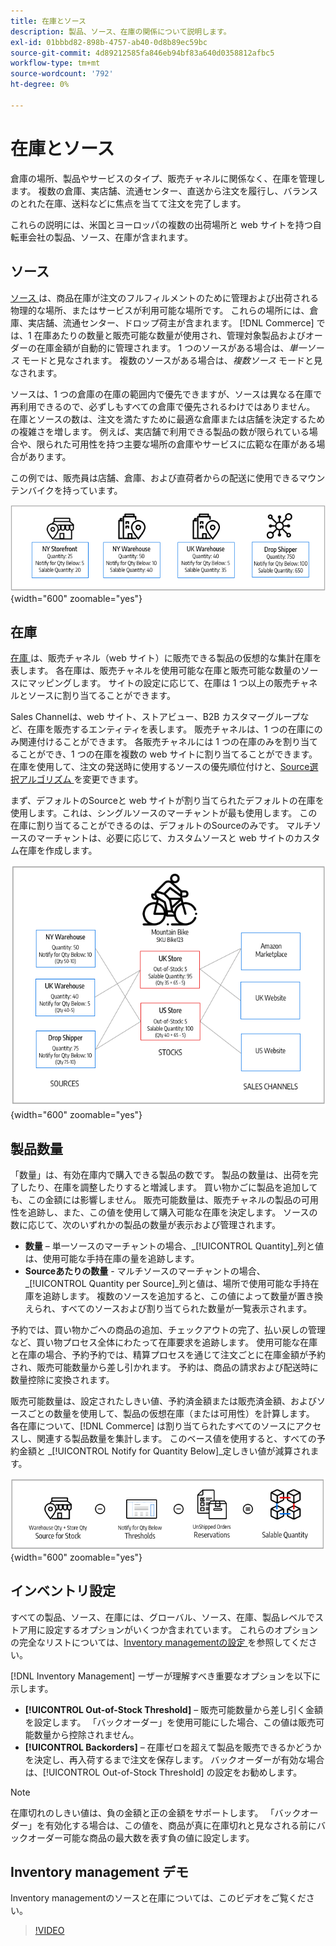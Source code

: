```yaml
---
title: 在庫とソース
description: 製品、ソース、在庫の関係について説明します。
exl-id: 01bbbd82-898b-4757-ab40-0d8b89ec59bc
source-git-commit: 4d89212585fa846eb94bf83a640d0358812afbc5
workflow-type: tm+mt
source-wordcount: '792'
ht-degree: 0%

---
```


# 在庫とソース

倉庫の場所、製品やサービスのタイプ、販売チャネルに関係なく、在庫を管理します。 複数の倉庫、実店舗、流通センター、直送から注文を履行し、バランスのとれた在庫、送料などに焦点を当てて注文を完了します。

これらの説明には、米国とヨーロッパの複数の出荷場所と web サイトを持つ自転車会社の製品、ソース、在庫が含まれます。

## ソース

[ ソース ](sources-manage.md) は、商品在庫が注文のフルフィルメントのために管理および出荷される物理的な場所、またはサービスが利用可能な場所です。 これらの場所には、倉庫、実店舗、流通センター、ドロップ荷主が含まれます。 [!DNL Commerce] では、1 在庫あたりの数量と販売可能な数量が使用され、管理対象製品およびオーダーの在庫金額が自動的に管理されます。 1 つのソースがある場合は、_単一ソース_ モードと見なされます。 複数のソースがある場合は、_複数ソース_ モードと見なされます。

ソースは、1 つの倉庫の在庫の範囲内で優先できますが、ソースは異なる在庫で再利用できるので、必ずしもすべての倉庫で優先されるわけではありません。 在庫とソースの数は、注文を満たすために最適な倉庫または店舗を決定するための複雑さを増します。 例えば、実店舗で利用できる製品の数が限られている場合や、限られた可用性を持つ主要な場所の倉庫やサービスに広範な在庫がある場合があります。

この例では、販売員は店舗、倉庫、および直荷者からの配送に使用できるマウンテンバイクを持っています。

![ ソース図の例 ](assets/diagram-sources.png){width="600" zoomable="yes"}

## 在庫

[ 在庫 ](stocks-manage.md) は、販売チャネル（web サイト）に販売できる製品の仮想的な集計在庫を表します。 各在庫は、販売チャネルを使用可能な在庫と販売可能な数量のソースにマッピングします。 サイトの設定に応じて、在庫は 1 つ以上の販売チャネルとソースに割り当てることができます。

Sales Channelは、web サイト、ストアビュー、B2B カスタマーグループなど、在庫を販売するエンティティを表します。 販売チャネルは、1 つの在庫にのみ関連付けることができます。 各販売チャネルには 1 つの在庫のみを割り当てることができ、1 つの在庫を複数の web サイトに割り当てることができます。 在庫を使用して、注文の発送時に使用するソースの優先順位付けと、[Source選択アルゴリズム ](selection-reservations.md) を変更できます。

まず、デフォルトのSourceと web サイトが割り当てられたデフォルトの在庫を使用します。これは、シングルソースのマーチャントが最も使用します。 この在庫に割り当てることができるのは、デフォルトのSourceのみです。 マルチソースのマーチャントは、必要に応じて、カスタムソースと web サイトのカスタム在庫を作成します。

![ 店舗の在庫の例を示す図 ](assets/diagram-stock.png){width="600" zoomable="yes"}

## 製品数量

「数量」は、有効在庫内で購入できる製品の数です。 製品の数量は、出荷を完了したり、在庫を調整したりすると増減します。 買い物かごに製品を追加しても、この金額には影響しません。 販売可能数量は、販売チャネルの製品の可用性を追跡し、また、この値を使用して購入可能な在庫を決定します。 ソースの数に応じて、次のいずれかの製品の数量が表示および管理されます。

- **数量** – 単一ソースのマーチャントの場合、_[!UICONTROL Quantity]_列と値は、使用可能な手持在庫の量を追跡します。
- **Sourceあたりの数量** - マルチソースのマーチャントの場合、_[!UICONTROL Quantity per Source]_列と値は、場所で使用可能な手持在庫を追跡します。 複数のソースを追加すると、この値によって数量が置き換えられ、すべてのソースおよび割り当てられた数量が一覧表示されます。

予約では、買い物かごへの商品の追加、チェックアウトの完了、払い戻しの管理など、買い物プロセス全体にわたって在庫要求を追跡します。 使用可能な在庫と在庫の場合、予約予約では、精算プロセスを通じて注文ごとに在庫金額が予約され、販売可能数量から差し引かれます。 予約は、商品の請求および配送時に数量控除に変換されます。

販売可能数量は、設定されたしきい値、予約済金額または販売済金額、およびソースごとの数量を使用して、製品の仮想在庫（または可用性）を計算します。 各在庫について、[!DNL Commerce] は割り当てられたすべてのソースにアクセスし、関連する製品数量を集計します。 このベース値を使用すると、すべての予約金額と _[!UICONTROL Notify for Quantity Below]_定しきい値が減算されます。

![ 株式の売渡可能数量の計算 ](assets/diagram-salable-quantity.png){width="600" zoomable="yes"}

## インベントリ設定

すべての製品、ソース、在庫には、グローバル、ソース、在庫、製品レベルでストア用に設定するオプションがいくつか含まれています。 これらのオプションの完全なリストについては、[Inventory managementの設定 ](configuration.md) を参照してください。

[!DNL Inventory Management] ーザーが理解すべき重要なオプションを以下に示します。

- **[!UICONTROL Out-of-Stock Threshold]** – 販売可能数量から差し引く金額を設定します。 「バックオーダー」を使用可能にした場合、この値は販売可能数量から控除されません。
- **[!UICONTROL Backorders]** – 在庫ゼロを超えて製品を販売できるかどうかを決定し、再入荷するまで注文を保存します。 バックオーダーが有効な場合は、[!UICONTROL Out-of-Stock Threshold] の設定をお勧めします。

>[!NOTE]
>
>在庫切れのしきい値は、負の金額と正の金額をサポートします。 「バックオーダー」を有効化する場合は、この値を、商品が真に在庫切れと見なされる前にバックオーダー可能な商品の最大数を表す負の値に設定します。

## Inventory management デモ

Inventory managementのソースと在庫については、このビデオをご覧ください。

>[!VIDEO](https://video.tv.adobe.com/v/343748?quality=12)
